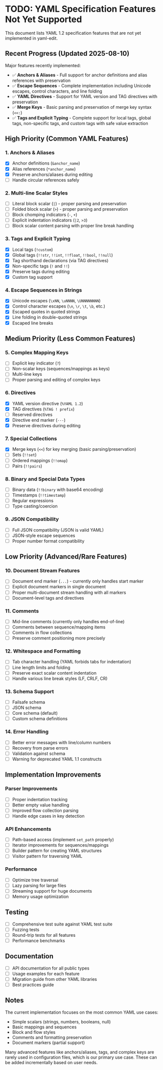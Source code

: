# TODO: YAML Specification Features Not Yet Supported

This document lists YAML 1.2 specification features that are not yet implemented in yaml-edit.

## Recent Progress (Updated 2025-08-10)

Major features recently implemented:
- ✅ **Anchors & Aliases** - Full support for anchor definitions and alias references with preservation
- ✅ **Escape Sequences** - Complete implementation including Unicode escapes, control characters, and line folding
- ✅ **YAML Directives** - Support for YAML version and TAG directives with preservation
- ✅ **Merge Keys** - Basic parsing and preservation of merge key syntax (`<<:`)
- ✅ **Tags and Explicit Typing** - Complete support for local tags, global tags, non-specific tags, and custom tags with safe value extraction

## High Priority (Common YAML Features)

### 1. Anchors & Aliases
- [x] Anchor definitions (`&anchor_name`)
- [x] Alias references (`*anchor_name`)
- [x] Preserve anchors/aliases during editing
- [ ] Handle circular references safely

### 2. Multi-line Scalar Styles
- [ ] Literal block scalar (`|`) - proper parsing and preservation
- [ ] Folded block scalar (`>`) - proper parsing and preservation
- [ ] Block chomping indicators (`-`, `+`)
- [ ] Explicit indentation indicators (`|2`, `>3`)
- [ ] Block scalar content parsing with proper line break handling

### 3. Tags and Explicit Typing
- [x] Local tags (`!custom`)
- [x] Global tags (`!!str`, `!!int`, `!!float`, `!!bool`, `!!null`)
- [x] Tag shorthand declarations (via TAG directives)
- [x] Non-specific tags (`!` and `!!`)
- [x] Preserve tags during editing
- [x] Custom tag support

### 4. Escape Sequences in Strings
- [x] Unicode escapes (`\xNN`, `\uNNNN`, `\UNNNNNNNN`)
- [x] Control character escapes (`\n`, `\r`, `\t`, `\b`, etc.)
- [x] Escaped quotes in quoted strings
- [x] Line folding in double-quoted strings
- [x] Escaped line breaks

## Medium Priority (Less Common Features)

### 5. Complex Mapping Keys
- [ ] Explicit key indicator (`?`)
- [ ] Non-scalar keys (sequences/mappings as keys)
- [ ] Multi-line keys
- [ ] Proper parsing and editing of complex keys

### 6. Directives
- [x] YAML version directive (`%YAML 1.2`)
- [x] TAG directives (`%TAG ! prefix`)
- [ ] Reserved directives
- [x] Directive end marker (`---`)
- [x] Preserve directives during editing

### 7. Special Collections
- [x] Merge keys (`<<`) for key merging (basic parsing/preservation)
- [ ] Sets (`!!set`)
- [ ] Ordered mappings (`!!omap`)
- [ ] Pairs (`!!pairs`)

### 8. Binary and Special Data Types
- [ ] Binary data (`!!binary` with base64 encoding)
- [ ] Timestamps (`!!timestamp`)
- [ ] Regular expressions
- [ ] Type casting/coercion

### 9. JSON Compatibility
- [ ] Full JSON compatibility (JSON is valid YAML)
- [ ] JSON-style escape sequences
- [ ] Proper number format compatibility

## Low Priority (Advanced/Rare Features)

### 10. Document Stream Features
- [ ] Document end marker (`...`) - currently only handles start marker
- [ ] Explicit document markers in single document
- [ ] Proper multi-document stream handling with all markers
- [ ] Document-level tags and directives

### 11. Comments
- [ ] Mid-line comments (currently only handles end-of-line)
- [ ] Comments between sequence/mapping items
- [ ] Comments in flow collections
- [ ] Preserve comment positioning more precisely

### 12. Whitespace and Formatting
- [ ] Tab character handling (YAML forbids tabs for indentation)
- [ ] Line length limits and folding
- [ ] Preserve exact scalar content indentation
- [ ] Handle various line break styles (LF, CRLF, CR)

### 13. Schema Support
- [ ] Failsafe schema
- [ ] JSON schema
- [ ] Core schema (default)
- [ ] Custom schema definitions

### 14. Error Handling
- [ ] Better error messages with line/column numbers
- [ ] Recovery from parse errors
- [ ] Validation against schema
- [ ] Warning for deprecated YAML 1.1 constructs

## Implementation Improvements

### Parser Improvements
- [ ] Proper indentation tracking
- [ ] Better empty value handling
- [ ] Improved flow collection parsing
- [ ] Handle edge cases in key detection

### API Enhancements
- [ ] Path-based access (implement `set_path` properly)
- [ ] Iterator improvements for sequences/mappings
- [ ] Builder pattern for creating YAML structures
- [ ] Visitor pattern for traversing YAML

### Performance
- [ ] Optimize tree traversal
- [ ] Lazy parsing for large files
- [ ] Streaming support for huge documents
- [ ] Memory usage optimization

## Testing
- [ ] Comprehensive test suite against YAML test suite
- [ ] Fuzzing tests
- [ ] Round-trip tests for all features
- [ ] Performance benchmarks

## Documentation
- [ ] API documentation for all public types
- [ ] Usage examples for each feature
- [ ] Migration guide from other YAML libraries
- [ ] Best practices guide

## Notes

The current implementation focuses on the most common YAML use cases:
- Simple scalars (strings, numbers, booleans, null)
- Basic mappings and sequences
- Block and flow styles
- Comments and formatting preservation
- Document markers (partial support)

Many advanced features like anchors/aliases, tags, and complex keys are rarely used in configuration files, which is our primary use case. These can be added incrementally based on user needs.